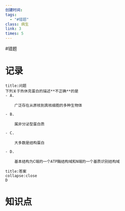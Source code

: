 ```yaml
---
创建时间: 
tags:
  - "#错题"
class: 病生
link: 3
times: 5
---
```

#错题


记录
==
```ad-question
title:问题
下列关于热休克蛋白的描述**不正确**的是
- A.
    
    广泛存在从原核到真核细胞的多种生物体
    
- B.
    
    属非分泌型蛋白质
    
- C.
    
    大多数是结构蛋白
    
- D.
    
    基本结构为C端的一个ATP酶结构域和N端的一个基质识别结构域
```

```ad-note
title:答案
collapse:close
D
```

知识点
==
